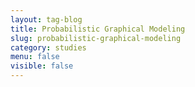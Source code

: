 ```yaml
---
layout: tag-blog
title: Probabilistic Graphical Modeling
slug: probabilistic-graphical-modeling
category: studies
menu: false
visible: false
---
```


